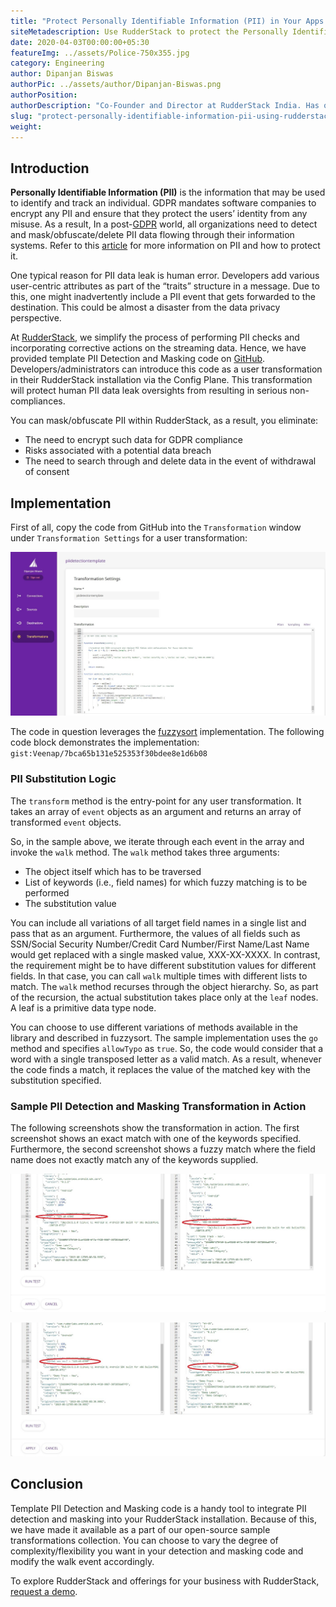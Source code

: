 ```yaml
---
title: "Protect Personally Identifiable Information (PII) in Your Apps Using RudderStack"
siteMetadescription: Use RudderStack to protect the Personally Identifiable Information (PII) in Your Apps. We  simplify the process of making PII notes  on the streaming data.
date: 2020-04-03T00:00:00+05:30
featureImg: ../assets/Police-750x355.jpg
category: Engineering
author: Dipanjan Biswas
authorPic: ../assets/author/Dipanjan-Biswas.png
authorPosition: 
authorDescription: "Co-Founder and Director at RudderStack India. Has over 22 years of IT experience across various industry verticals, including leadership roles in some of the top IT MNCs. He's the architect of Electronic Fraud and Risk Management system for NPCI, which monitors most digital transactions in India."
slug: "protect-personally-identifiable-information-pii-using-rudderstack"
weight: 
---
```

Introduction
------------

**Personally Identifiable Information (PII)** is the information that may be used to identify and track an individual. GDPR mandates software companies to encrypt any PII and ensure that they protect the users’ identity from any misuse. As a result, In a post-[GDPR](https://gdpr-info.eu/) world, all organizations need to detect and mask/obfuscate/delete PII data flowing through their information systems. Refer to this [article](https://www.csoonline.com/article/3215864/how-to-protect-personally-identifiable-information-pii-under-gdpr.html) for more information on PII and how to protect it. 

One typical reason for PII data leak is human error. Developers add various user-centric attributes as part of the “traits” structure in a message. Due to this, one might inadvertently include a PII event that gets forwarded to the destination. This could be almost a disaster from the data privacy perspective.

At [RudderStack](https://rudderstack.com/), we simplify the process of performing PII checks and incorporating corrective actions on the streaming data. Hence, we have provided template PII Detection and Masking code on [GitHub](https://github.com/rudderlabs/sample-user-transformers). Developers/administrators can introduce this code as a user transformation in their RudderStack installation via the Config Plane. This transformation will protect human PII data leak oversights from resulting in serious non-compliances.

You can mask/obfuscate PII within RudderStack, as a result, you eliminate:

*   The need to encrypt such data for GDPR compliance
*   Risks associated with a potential data breach
*   The need to search through and delete data in the event of withdrawal of consent

Implementation
--------------

First of all, copy the code from GitHub into the `Transformation` window under `Transformation Settings` for a user transformation:  

![ User Transformation page in Rudder Configuration Plane ](../assets/markdown/ZYcu6DQLa9pMqw9L.png)

The code in question leverages the [fuzzysort](https://github.com/farzher/fuzzysort) implementation. The following code block demonstrates the implementation:
`gist:Veenap/7bca65b131e525353f30bdee8e1d6b08`


### PII Substitution Logic

The `transform` method is the entry-point for any user transformation. It takes an array of `event` objects as an argument and returns an array of transformed `event` objects.

So, in the sample above, we iterate through each event in the array and invoke the `walk` method. The `walk` method takes three arguments:

*   The object itself which has to be traversed
*   List of keywords (i.e., field names) for which fuzzy matching is to be performed
*   The substitution value

You can include all variations of all target field names in a single list and pass that as an argument. Furthermore, the values of all fields such as SSN/Social Security Number/Credit Card Number/First Name/Last Name would get replaced with a single masked value, XXX-XX-XXXX. In contrast, the requirement might be to have different substitution values for different fields. In that case, you can call `walk` multiple times with different lists to match. The `walk` method recurses through the object hierarchy. So, as part of the recursion, the actual substitution takes place only at the `leaf` nodes. A leaf is a primitive data type node.

You can choose to use different variations of methods available in the library and described in fuzzysort. The sample implementation uses the `go` method and specifies `allowTypo` as `true`. So, the code would consider that a word with a single transposed letter as a valid match. As a result, whenever the code finds a match, it replaces the value of the matched key with the substitution specified.

### Sample PII Detection and Masking Transformation in Action

The following screenshots show the transformation in action. The first screenshot shows an exact match with one of the keywords specified. Furthermore, the second screenshot shows a fuzzy match where the field name does not exactly match any of the keywords supplied.  

![Replacement with direct match<br>](../assets/markdown/UhdJQVwWm6Ke0YRk.png)


![ Replacement with fuzzy match ](../assets/markdown/alSFc8isMpGcHnxP.png)


Conclusion
----------

Template PII Detection and Masking code is a handy tool to integrate PII detection and masking into your RudderStack installation. Because of this, we have made it available as a part of our open-source sample transformations collection. You can choose to vary the degree of complexity/flexibility you want in your detection and masking code and modify the walk event accordingly.

To explore RudderStack and offerings for your business with RudderStack, [request a demo](https://rudderstack.com/request-a-demo/).